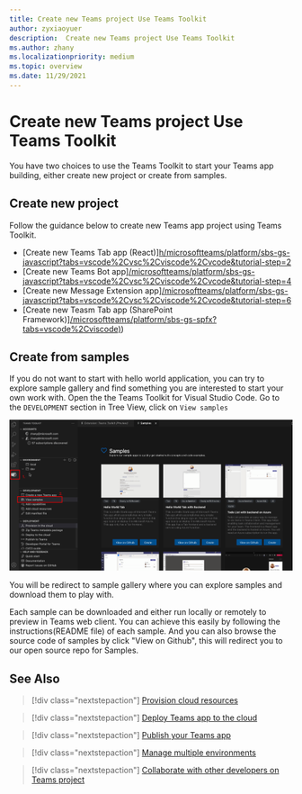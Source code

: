 ```yaml
---
title: Create new Teams project Use Teams Toolkit
author: zyxiaoyuer
description:  Create new Teams project Use Teams Toolkit
ms.author: zhany
ms.localizationpriority: medium
ms.topic: overview
ms.date: 11/29/2021
---
```


# Create new Teams project Use Teams Toolkit

You have two choices to use the Teams Toolkit to start your Teams app building, either create new project or create from samples.

## Create new project

Follow the guidance below to create new Teams app project using Teams Toolkit.

- [Create new Teams Tab app (React)][h/microsoftteams/platform/sbs-gs-javascript?tabs=vscode%2Cvsc%2Cviscode%2Cvcode&tutorial-step=2](/microsoftteams/platform/sbs-gs-javascript?tabs=vscode%2Cvsc%2Cviscode%2Cvcode&tutorial-step=2)
- [Create new Teams Bot app][/microsoftteams/platform/sbs-gs-javascript?tabs=vscode%2Cvsc%2Cviscode%2Cvcode&tutorial-step=4](/microsoftteams/platform/sbs-gs-javascript?tabs=vscode%2Cvsc%2Cviscode%2Cvcode&tutorial-step=4)
- [Create new Message Extension app][/microsoftteams/platform/sbs-gs-javascript?tabs=vscode%2Cvsc%2Cviscode%2Cvcode&tutorial-step=6](/microsoftteams/platform/sbs-gs-javascript?tabs=vscode%2Cvsc%2Cviscode%2Cvcode&tutorial-step=6)
- [Create new Teasm Tab app (SharePoint Framework)][/microsoftteams/platform/sbs-gs-spfx?tabs=vscode%2Cviscode)](/microsoftteams/platform/sbs-gs-spfx?tabs=vscode%2Cviscode))

## Create from samples

If you do not want to start with hello world application, you can try to explore sample gallery and find something you are interested to start your own work with. Open the the Teams Toolkit for Visual Studio Code. Go to the `DEVELOPMENT` section in Tree View, click on `View samples`

![Teams Toolkit view samples](./images/teams-toolkit-view-samples.png)

You will be redirect to sample gallery where you can explore samples and download them to play with.

Each sample can be downloaded and either run locally or remotely to preview in Teams web client. You can achieve this easily by following the instructions(README file) of each sample. And you can also browse the source code of samples by click "View on Github", this will redirect you to our open source repo for Samples.

## See Also

> [!div class="nextstepaction"]
> [Provision cloud resources](provision.md)

> [!div class="nextstepaction"]
> [Deploy Teams app to the cloud](deploy.md)

> [!div class="nextstepaction"]
> [Publish your Teams app](TeamsFx-collaboration.md)

> [!div class="nextstepaction"]
> [Manage multiple environments](TeamsFx-multi-env.md)

> [!div class="nextstepaction"]
> [Collaborate with other developers on Teams project](TeamsFx-collaboration.md)
